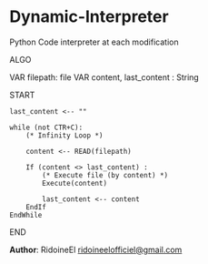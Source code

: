 # Dynamic-Interpreter
Python Code interpreter at each modification


ALGO

VAR filepath: file
VAR content, last_content : String

START

    last_content <-- ""
    
    while (not CTR+C):  
        (* Infinity Loop *)
        
        content <-- READ(filepath)
        
        If (content <> last_content) :
            (* Execute file (by content) *)
            Execute(content)
            
            last_content <-- content
        EndIf
    EndWhile
    
END

**Author**: RidoineEl <ridoineelofficiel@gmail.com>
